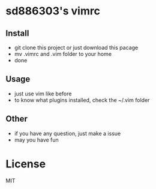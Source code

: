# sd886303's vimrc

## Install
* git clone this project or just download this pacage
* mv .vimrc and .vim folder to your home
* done

## Usage
* just use vim like before
* to know what plugins installed, check the ~/.vim folder 

## Other
* if you have any question, just make a issue
* may you have fun

# License
MIT
